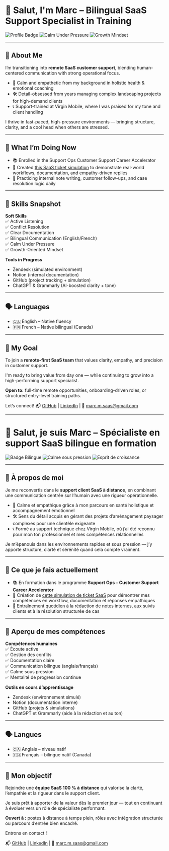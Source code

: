 # 👋 Salut, I'm Marc – Bilingual SaaS Support Specialist in Training

![Profile Badge](https://img.shields.io/badge/Bilingual-EN%2FFR-blue) ![Calm Under Pressure](https://img.shields.io/badge/Soft_Skills-Calm_Problem_Solver-green) ![Growth Mindset](https://img.shields.io/badge/Growth-Mindset-yellow)

---

## 🧭 About Me

I’m transitioning into **remote SaaS customer support**, blending human-centered communication with strong operational focus.

- 🧘 Calm and empathetic from my background in holistic health & emotional coaching  
- 🛠 Detail-obsessed from years managing complex landscaping projects for high-demand clients  
- 📞 Support-trained at Virgin Mobile, where I was praised for my tone and client handling

I thrive in fast-paced, high-pressure environments — bringing structure, clarity, and a cool head when others are stressed.

---

## 💼 What I’m Doing Now

- 📚 Enrolled in the Support Ops Customer Support Career Accelerator  
- 🧪 Created [this SaaS ticket simulation](https://github.com/Marccloudtech/saas-ticket-simulation) to demonstrate real-world workflows, documentation, and empathy-driven replies  
- 🧠 Practicing internal note writing, customer follow-ups, and case resolution logic daily

---

## 🔧 Skills Snapshot

**Soft Skills**  
✅ Active Listening  
✅ Conflict Resolution  
✅ Clear Documentation  
✅ Bilingual Communication (English/French)  
✅ Calm Under Pressure  
✅ Growth-Oriented Mindset  

**Tools in Progress**  
- Zendesk (simulated environment)  
- Notion (internal documentation)  
- GitHub (project tracking + simulation)  
- ChatGPT & Grammarly (AI-boosted clarity + tone)

---

## 🗣 Languages

- 🇨🇦 English – Native fluency  
- 🇫🇷 French – Native bilingual (Canada)

---

## 🎯 My Goal

To join a **remote-first SaaS team** that values clarity, empathy, and precision in customer support.

I'm ready to bring value from day one — while continuing to grow into a high-performing support specialist.

**Open to:** full-time remote opportunities, onboarding-driven roles, or structured entry-level training paths.

Let’s connect!
📬 [GitHub](https://github.com/Marccloudtech) | [LinkedIn](https://www.linkedin.com/in/marc-maisonneuve-6345b6373/) | 📩 marc.m.saas@gmail.com



---

# 👋 Salut, je suis Marc – Spécialiste en support SaaS bilingue en formation

![Badge Bilingue](https://img.shields.io/badge/Bilingue-EN%2FFR-blue) ![Calme sous pression](https://img.shields.io/badge/Comp%C3%A9tences_douces-Calme_et_structur%C3%A9-green) ![Esprit de croissance](https://img.shields.io/badge/Mentalit%C3%A9-Progressive-yellow)

---

## 🧭 À propos de moi

Je me reconvertis dans le **support client SaaS à distance**, en combinant une communication centrée sur l’humain avec une rigueur opérationnelle.

- 🧘 Calme et empathique grâce à mon parcours en santé holistique et accompagnement émotionnel  
- 🛠 Sens du détail acquis en gérant des projets d’aménagement paysager complexes pour une clientèle exigeante  
- 📞 Formé au support technique chez Virgin Mobile, où j’ai été reconnu pour mon ton professionnel et mes compétences relationnelles

Je m’épanouis dans les environnements rapides et sous pression — j’y apporte structure, clarté et sérénité quand cela compte vraiment.

---

## 💼 Ce que je fais actuellement

- 📚 En formation dans le programme **Support Ops – Customer Support Career Accelerator**  
- 🧪 Création de [cette simulation de ticket SaaS](https://github.com/Marccloudtech/saas-ticket-simulation) pour démontrer mes compétences en workflow, documentation et réponses empathiques  
- 🧠 Entraînement quotidien à la rédaction de notes internes, aux suivis clients et à la résolution structurée de cas

---

## 🔧 Aperçu de mes compétences

**Compétences humaines**  
✅ Écoute active  
✅ Gestion des conflits  
✅ Documentation claire  
✅ Communication bilingue (anglais/français)  
✅ Calme sous pression  
✅ Mentalité de progression continue  

**Outils en cours d’apprentissage**  
- Zendesk (environnement simulé)  
- Notion (documentation interne)  
- GitHub (projets & simulations)  
- ChatGPT et Grammarly (aide à la rédaction et au ton)

---

## 🗣 Langues

- 🇨🇦 Anglais – niveau natif  
- 🇫🇷 Français – bilingue natif (Canada)

---

## 🎯 Mon objectif

Rejoindre une **équipe SaaS 100 % à distance** qui valorise la clarté, l’empathie et la rigueur dans le support client.

Je suis prêt à apporter de la valeur dès le premier jour — tout en continuant à évoluer vers un rôle de spécialiste performant.

**Ouvert à :** postes à distance à temps plein, rôles avec intégration structurée ou parcours d’entrée bien encadré.

Entrons en contact !

📬 [GitHub](https://github.com/Marccloudtech) | [LinkedIn](https://www.linkedin.com/in/marc-maisonneuve-6345b6373/) | 📩 marc.m.saas@gmail.com

